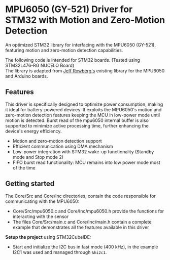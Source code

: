 # **MPU6050 (GY-521) Driver for STM32 with Motion and Zero-Motion Detection**

An optimized STM32 library for interfacing with the MPU6050 (GY-521), featuring motion and zero-motion detection capabilities.  

The following code is intended for STM32 boards. (Tested using STM32L476-RG NUCELO Board)  
The library is adapted from [Jeff Rowberg's](https://github.com/ElectronicCats/mpu6050/blob/master/src/MPU6050.cpp) existing library for the MPU6050 and Arduino boards.

## Features

This driver is specifically designed to optimize power consumption, making it ideal for battery-powered devices. It exploits the MPU6050's motion and zero-motion detection features keeping the MCU in low-power mode until motion is detected. Burst read of the mpu6050 internal buffer is also supported to minimize active processing time, further enhancing the device's energy efficiency.

- Motion and zero-motion detection support
- Efficient communication using DMA mechanism
- Low-power integration with STM32 wake-up functionality (Standby mode and Stop mode 2)
- FIFO burst read functionality: MCU remains into low power mode most of the time

## Getting started

The Core/Src and Core/Inc directories, contain the code responsible for communicating with the MPU6050:  

- Core/Src/mpu6050.c and Core/Inc/mpu6050.h provide the functions for interacting with the sensor
- The files Core/Src/main.c and Core/Inc/main.h contain a complete example that demonstrates all the features available in this driver

**Setup the project** using STM32CubeIDE:
- Start and initialize the I2C bus in fast mode (400 kHz), in the example I2C1 was used and managed through `&hi2c1`.
